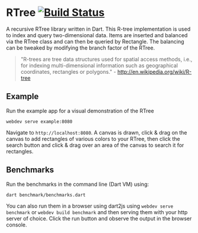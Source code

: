 # RTree [![Build Status](https://travis-ci.org/Workiva/r_tree.svg)](https://travis-ci.org/Workiva/r_tree)

A recursive RTree library written in Dart. This R-tree implementation is used to index and query two-dimensional data. Items are inserted and balanced via the RTree class and can then be queried by Rectangle.  The balancing can be tweaked by modifying the branch factor of the RTree.

> "R-trees are tree data structures used for spatial access methods, i.e., for indexing multi-dimensional information such as geographical coordinates, rectangles or polygons." - http://en.wikipedia.org/wiki/R-tree

## Example

Run the example app for a visual demonstration of the RTree
```
webdev serve example:8080
```
Navigate to `http://localhost:8080`.  A canvas is drawn, click & drag on the canvas to add rectangles of various colors to your RTree, then click the search button and click & drag over an area of the canvas to search it for rectangles.

## Benchmarks

Run the benchmarks in the command line (Dart VM) using:
```
dart benchmark/benchmarks.dart
```

You can also run them in a browser using dart2js using `webdev serve benchmark` or `webdev build benchmark` and then serving them with your http server of choice.  Click the run button and observe the output in the browser console.
